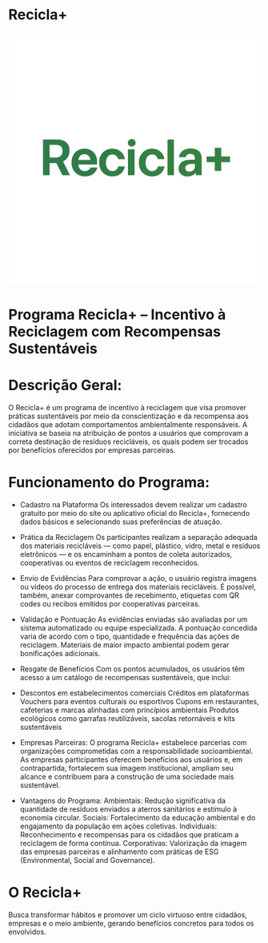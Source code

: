 # Recicla+

![demo](assets/img/logo.png)

# Programa Recicla+ – Incentivo à Reciclagem com Recompensas Sustentáveis

# Descrição Geral:
O Recicla+ é um programa de incentivo à reciclagem que visa promover práticas sustentáveis por meio da conscientização e da recompensa aos cidadãos que adotam comportamentos ambientalmente responsáveis. A iniciativa se baseia na atribuição de pontos a usuários que comprovam a correta destinação de resíduos recicláveis, os quais podem ser trocados por benefícios oferecidos por empresas parceiras.

# Funcionamento do Programa:

* Cadastro na Plataforma
Os interessados devem realizar um cadastro gratuito por meio do site ou aplicativo oficial do Recicla+, fornecendo dados básicos e selecionando suas preferências de atuação.

* Prática da Reciclagem
Os participantes realizam a separação adequada dos materiais recicláveis — como papel, plástico, vidro, metal e resíduos eletrônicos — e os encaminham a pontos de coleta autorizados, cooperativas ou eventos de reciclagem reconhecidos.

* Envio de Evidências
Para comprovar a ação, o usuário registra imagens ou vídeos do processo de entrega dos materiais recicláveis. É possível, também, anexar comprovantes de recebimento, etiquetas com QR codes ou recibos emitidos por cooperativas parceiras.

* Validação e Pontuação
As evidências enviadas são avaliadas por um sistema automatizado ou equipe especializada. A pontuação concedida varia de acordo com o tipo, quantidade e frequência das ações de reciclagem. Materiais de maior impacto ambiental podem gerar bonificações adicionais.

* Resgate de Benefícios
Com os pontos acumulados, os usuários têm acesso a um catálogo de recompensas sustentáveis, que inclui:

* Descontos em estabelecimentos comerciais
Créditos em plataformas
Vouchers para eventos culturais ou esportivos
Cupons em restaurantes, cafeterias e marcas alinhadas com princípios ambientais
Produtos ecológicos como garrafas reutilizáveis, sacolas retornáveis e kits sustentáveis

* Empresas Parceiras:
O programa Recicla+ estabelece parcerias com organizações comprometidas com a responsabilidade socioambiental. As empresas participantes oferecem benefícios aos usuários e, em contrapartida, fortalecem sua imagem institucional, ampliam seu alcance e contribuem para a construção de uma sociedade mais sustentável.

* Vantagens do Programa:
Ambientais: Redução significativa da quantidade de resíduos enviados a aterros sanitários e estímulo à economia circular.
Sociais: Fortalecimento da educação ambiental e do engajamento da população em ações coletivas.
Individuais: Reconhecimento e recompensas para os cidadãos que praticam a reciclagem de forma contínua.
Corporativas: Valorização da imagem das empresas parceiras e alinhamento com práticas de ESG (Environmental, Social and Governance).

# O Recicla+ 
Busca transformar hábitos e promover um ciclo virtuoso entre cidadãos, empresas e o meio ambiente, gerando benefícios concretos para todos os envolvidos.
